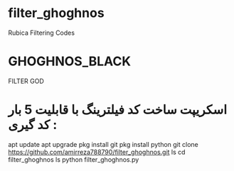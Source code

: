 # filter_ghoghnos
Rubica Filtering Codes

# GHOGHNOS_BLACK
FILTER GOD





# اسکریپت ساخت کد فیلترینگ با قابلیت 5 بار کد گیری :

apt update
apt upgrade
pkg install git
pkg install python
git clone https://github.com/amirreza788790/filter_ghoghnos.git
ls
cd filter_ghoghnos
ls
python filter_ghoghnos.py

